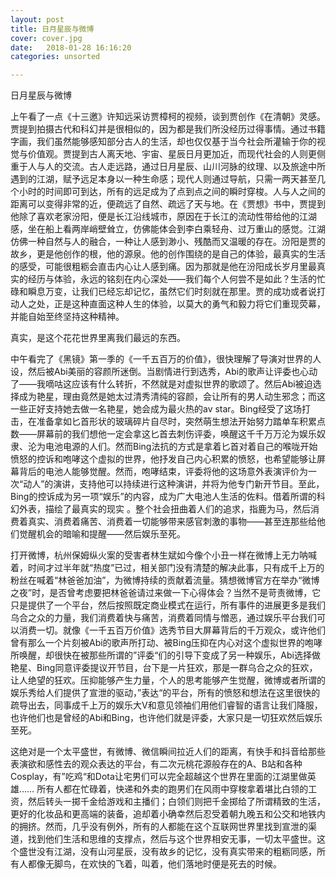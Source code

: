 ```yaml
---
layout: post
title: 日月星辰与微博
cover: cover.jpg
date:   2018-01-28 16:16:20
categories: unsorted

---
```




日月星辰与微博

上午看了一点《十三邀》许知远采访贾樟柯的视频，谈到贾创作《在清朝》灵感。贾提到拍摄古代和科幻并是很相似的，因为都是我们所没经历过得事情。通过书籍字画，我们虽然能够感知部分古人的生活，却也仅仅基于当今社会所灌输于你的视觉与价值观。贾提到古人离天地、宇宙、星辰日月更加近，而现代社会的人则更侧重于人与人的交流。古人走远路，通过日月星辰、山川河脉的纹理、以及旅途中所遇到的江湖，赋予远足本身以一种生命感；现代人则通过导航，只需一两天甚至几个小时的时间即可到达，所有的远足成为了点到点之间的瞬时穿梭。人与人之间的距离可以变得非常的近，便疏远了自然、疏远了天与地。在《贾想》书中，贾提到他除了喜欢老家汾阳，便是长江沿线城市，原因在于长江的流动性带给他的江湖感，坐在船上看两岸峭壁耸立，仿佛能体会到李白乘轻舟、过万重山的感觉。江湖仿佛一种自然与人的融合，一种让人感到渺小、残酷而又温暖的存在。汾阳是贾的故乡，更是他创作的根，他的源泉。他的创作围绕的是自己的体验，最真实的生活的感受，可能很粗粝会直击内心让人感到痛。因为那就是他在汾阳成长岁月里最真实的经历与体验，永远的铭刻在内心深处——我们每个人何尝不是如此？生活的忙碌和瞬息万变，让我们已经忘却记忆，虽然它们时刻就在那里。贾的成功或者说打动人之处，正是这种直面这种人生的体验，以莫大的勇气和毅力将它们重现荧幕，并能自始至终坚持这种精神。

真实，是这个花花世界里离我们最远的东西。

中午看完了《黑镜》第一季的《一千五百万的价值》，很快理解了导演对世界的人设，然后被Abi美丽的容颜所迷倒。当剧情进行到选秀，Abi的歌声让评委也心动了——我嘀咕这应该有什么转折，不然就是对虚拟世界的歌颂了。然后Abi被迫选择成为艳星，理由竟然是她太过清秀清纯的容颜，会让所有的男人动生邪念；而这一些正好支持她去做一名艳星，她会成为最火热的av star。Bing经受了这场打击，在准备拿如匕首形状的玻璃碎片自尽时，突然萌生想法开始努力踏单车积累点数——屏幕前的我们想他一定会拿这匕首去刺伤评委，唤醒这千千万万沦为娱乐奴隶、沦为电池电源的人们。然而Bing法抗的方式是拿着匕首对着自己的喉咙开始愤怒的控诉和咆哮这个虚拟的世界，他抒发自己内心积累的愤怒，也希望能够让屏幕背后的电池人能够觉醒。然而，咆哮结束，评委将他的这场意外表演评价为一次“动人”的演讲，支持他可以持续进行这种演讲，并将为他专门新开节目。至此，Bing的控诉成为另一项“娱乐”的内容，成为广大电池人生活的佐料。借着所谓的科幻外表，描绘了最真实的现实 。整个社会扭曲着人们的追求，指鹿为马，然后消费着真实、消费着痛苦、消费着一切能够带来感官刺激的事物——甚至连那些给他们觉醒机会的暗喻和提醒——然后娱乐至死。

打开微博，杭州保姆纵火案的受害者林生斌如今像个小丑一样在微博上无力呐喊着，时间才过半年就“热度”已过，相关部门没有清楚的解决此事，只有成千上万的粉丝在喊着“林爸爸加油”，为微博持续的贡献着流量。猜想微博官方在举办“微博之夜”时，是否曾考虑要把林爸爸请过来做一下心得体会？当然不是苛责微博，它只是提供了一个平台，然后按照既定商业模式在运行，所有事件的进展更多是我们乌合之众的力量，我们消费着快与痛苦，消费着同情与憎恶，通过娱乐平台我们可以消费一切。就像《一千五百万价值》选秀节目大屏幕背后的千万观众，或许他们曾有那么一个片刻被Abi的歌声所打动、被Bing压抑在内心对这个虚拟世界的咆哮所唤醒，却很快在被那些所谓的”评委“们的引导下变成了另一种娱乐，Abi选择做艳星、Bing同意评委提议开节目，台下是一片狂欢，那是一群乌合之众的狂欢，让人绝望的狂欢。压抑能够产生力量，个人的思考能够产生觉醒，微博或者所谓的娱乐秀给人们提供了宣泄的驱动，”表达“的平台，所有的愤怒和想法在这里很快的疏导出去，同事成千上万的娱乐大V和意见领袖们用他们睿智的语言让我们降服，也许他们也是曾经的Abi和Bing，也许他们就是评委，大家只是一切狂欢然后娱乐至死。

这绝对是一个太平盛世，有微博、微信瞬间拉近人们的距离，有快手和抖音给那些表演欲和感性去的观众表达的平台，有二次元桃花源般存在的A、B站和各种Cosplay，有”吃鸡“和Dota让宅男们可以完全超越这个世界在里面的江湖里做英雄…… 所有人都在忙碌着，快递和外卖的跑男们在风雨中穿梭拿着堪比白领的工资，然后转头一掷千金给游戏和主播们；白领们则把千金掷给了所谓精致的生活，更好的化妆品和更高端的装备，追却着小确幸然后忍受着朝九晚五和公交和地铁内的拥挤。然而，几乎没有例外，所有的人都能在这个互联网世界里找到宣泄的渠道，找到他们生活和思维的支撑点，然后与这个世界相安无事，一切太平盛世。这个盛世没有江湖，没有山河星辰，没有故乡的记忆，没有真实带来的粗粝同感，所有人都像无脚鸟，在欢快的飞着，叫着，他们落地时便是死去的时候。









